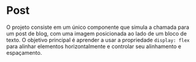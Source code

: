 # Post
O projeto consiste em um único componente que simula a chamada para um post de blog, com uma imagem posicionada ao lado de um bloco de texto. O objetivo principal é aprender a usar a propriedade `display: flex` para alinhar elementos horizontalmente e controlar seu alinhamento e espaçamento.
